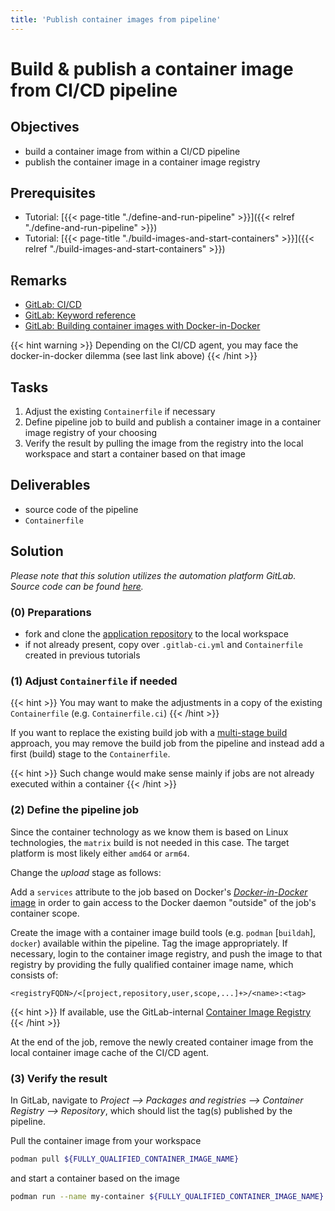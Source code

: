 ```yaml
---
title: 'Publish container images from pipeline'
---
```



Build & publish a container image from CI/CD pipeline
=====================================================


## Objectives

* build a container image from within a CI/CD pipeline
* publish the container image in a container image registry


## Prerequisites

* Tutorial: [{{< page-title "./define-and-run-pipeline" >}}]({{< relref "./define-and-run-pipeline" >}})
* Tutorial: [{{< page-title "./build-images-and-start-containers" >}}]({{< relref "./build-images-and-start-containers" >}})


## Remarks

* [GitLab: CI/CD](https://docs.gitlab.com/ee/ci/README.html)
* [GitLab: Keyword reference](https://docs.gitlab.com/ee/ci/yaml/README.html)
* [GitLab: Building container images with Docker-in-Docker](https://docs.gitlab.com/ee/ci/docker/using_docker_build.html#use-docker-in-docker)

{{< hint warning >}}
Depending on the CI/CD agent, you may face the docker-in-docker dilemma (see last link above)
{{< /hint >}}


## Tasks

1. Adjust the existing `Containerfile` if necessary
2. Define pipeline job to build and publish a container image in a container image registry of your choosing
3. Verify the result by pulling the image from the registry into the local workspace and start a container
   based on that image


## Deliverables

* source code of the pipeline
* `Containerfile`


## Solution

*Please note that this solution utilizes the automation platform GitLab. Source code
can be found
[here](https://github.com/lucendio/lecture-devops-code/tree/master/tutorials/publish-container-images-from-pipeline).*


### (0) Preparations

* fork and clone the [application repository](https://gitlab.bht-berlin.de/fb6-wp11-devops/webservice) 
  to the local workspace
* if not already present, copy over `.gitlab-ci.yml` and `Containerfile` created in previous tutorials


### (1) Adjust `Containerfile` if needed

{{< hint >}}
You may want to make the adjustments in a copy of the existing `Containerfile` (e.g. `Containerfile.ci`)
{{< /hint >}}
 
If you want to replace the existing build job with a
[multi-stage build](https://docs.docker.com/build/building/multi-stage/) approach, you may remove the build job
from the pipeline and instead add a first (build) stage to the `Containerfile`.

{{< hint >}}
Such change would make sense mainly if jobs are not already executed within a container
{{< /hint >}}


### (2) Define the pipeline job

Since the container technology as we know them is based on Linux technologies, the `matrix` build is not needed in
this case. The target platform is most likely either `amd64` or `arm64`.

Change the *upload* stage as follows:

Add a `services` attribute to the job based on Docker's
[*Docker-in-Docker* image](https://docs.gitlab.com/ee/ci/docker/using_docker_build.html#use-docker-in-docker)
in order to gain access to the Docker daemon "outside" of the job's container scope.

Create the image with a container image build tools (e.g. `podman` [`buildah`], `docker`) available within
the pipeline. Tag the image appropriately. If necessary, login to the container image registry, and push the image
to that registry by providing the fully qualified container image name, which consists of:

    <registryFQDN>/<[project,repository,user,scope,...]+>/<name>:<tag> 

{{< hint >}}
If available, use the GitLab-internal
[Container Image Registry](https://docs.gitlab.com/ee/user/packages/container_registry/)
{{< /hint >}}

At the end of the job, remove the newly created container image from the local container image cache
of the CI/CD agent. 


### (3) Verify the result

In GitLab, navigate to *Project --> Packages and registries --> Container Registry --> Repository*, which should
list the tag(s) published by the pipeline.

Pull the container image from your workspace

```bash
podman pull ${FULLY_QUALIFIED_CONTAINER_IMAGE_NAME}
```

and start a container based on the image

```bash
podman run --name my-container ${FULLY_QUALIFIED_CONTAINER_IMAGE_NAME}
```
